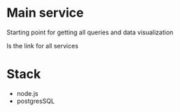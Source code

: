 # Main service

Starting point for getting all queries and data visualization

Is the link for all services

# Stack

- node.js
- postgresSQL
